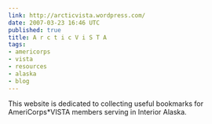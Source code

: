 ```yaml
---
link: http://arcticvista.wordpress.com/
date: 2007-03-23 16:46 UTC
published: true
title: A r c t i c V i S T A
tags:
- americorps
- vista
- resources
- alaska
- blog
---
```


This website is dedicated to collecting useful bookmarks for AmeriCorps*VISTA members serving in Interior Alaska.
